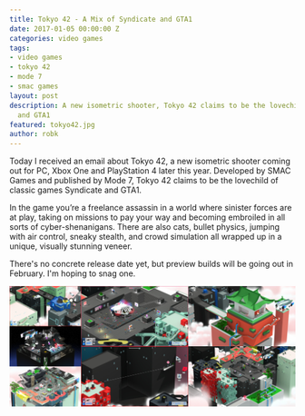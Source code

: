 ```yaml
---
title: Tokyo 42 - A Mix of Syndicate and GTA1
date: 2017-01-05 00:00:00 Z
categories: video games
tags:
- video games
- tokyo 42
- mode 7
- smac games
layout: post
description: A new isometric shooter, Tokyo 42 claims to be the lovechild of Syndicate
  and GTA1
featured: tokyo42.jpg
author: robk
---
```


Today I received an email about Tokyo 42, a new isometric shooter coming out for PC, Xbox One and PlayStation 4 later this year. Developed by SMAC Games and published by Mode 7, Tokyo 42 claims to be the lovechild of classic games Syndicate and GTA1.

In the game you’re a  freelance assassin in a world where sinister forces are at play, taking on missions to pay your way and becoming embroiled in all sorts of cyber-shenanigans.  There are also cats, bullet physics, jumping with air control, sneaky stealth, and crowd simulation all wrapped up in a unique, visually stunning veneer.

There's no concrete release date yet, but preview builds will be going out in February. I'm hoping to snag one.

![Tokyo 42 Screens](/images/tokyo42/screens.jpg)
